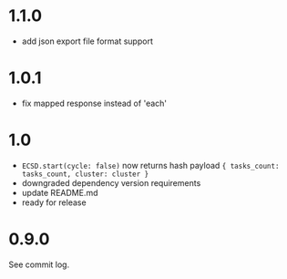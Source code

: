 # 1.1.0

- add json export file format support

# 1.0.1

- fix mapped response instead of 'each'

# 1.0

- `ECSD.start(cycle: false)` now returns hash payload `{ tasks_count: tasks_count, cluster: cluster }`
- downgraded dependency version requirements
- update README.md
- ready for release

# 0.9.0

See commit log.